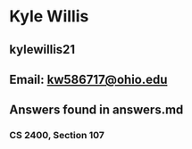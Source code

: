# Kyle Willis
## kylewillis21
## Email: kw586717@ohio.edu
## Answers found in answers.md
### CS 2400, Section 107
